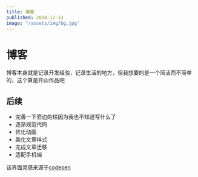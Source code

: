 ```yaml
---
title: 博客
published: 2024-12-13
image: "/assets/img/bg.jpg"
---
```


# 博客

博客本身就是记录开发经验，记录生活的地方，但我想要的是一个简洁而不简单的，这个算是开山作品吧

## 后续

- 完善一下旁边的栏因为我也不知道写什么了
- 逐渐规范代码
- 优化动画
- 美化文章样式
- 完成文章迁移
- 适配手机端

该界面灵感来源于[codepen](https://codepen.io/leonam-silva-de-souza)

